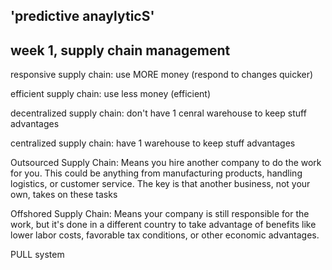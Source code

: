 ## 'predictive anaylyticS'


## week 1, supply chain management
responsive supply chain:
use MORE money (respond to changes quicker)

efficient supply chain:
use less money (efficient) 

decentralized supply chain:
don't have 1 cenral warehouse to keep stuff
advantages

centralized supply chain:
have 1 warehouse to keep stuff
advantages

Outsourced Supply Chain: 
Means you hire another company to do the work for you. This could be anything from manufacturing products, handling logistics, or customer service. The key is that another business, not your own, takes on these tasks

Offshored Supply Chain: 
Means your company is still responsible for the work, but it's done in a different country to take advantage of benefits like lower labor costs, favorable tax conditions, or other economic advantages.

PULL system